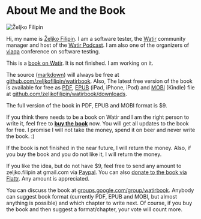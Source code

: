 # About Me and the Book

![Željko Filipin](https://github.com/zeljkofilipin/watirbook/raw/master/images/zeljko.jpg)

Hi, my name is [Željko Filipin](http://zeljkofilipin.com/). I am a software tester, the [Watir](http://watir.com/) community manager and host of the [Watir Podcast](http://watirpodcast.com/). I am also one of the organizers of [viaqa](http://viaqa.mobi/) conference on software testing.

This is a [book on Watir](http://watir.com/book/). It is not finished. I am working on it.

The source ([markdown](http://en.wikipedia.org/wiki/Markdown)) will always be free at [github.com/zeljkofilipin/watirbook](http://github.com/zeljkofilipin/watirbook). Also, The latest free version of the book is available for free as [PDF](http://en.wikipedia.org/wiki/Portable_Document_Format), [EPUB](http://en.wikipedia.org/wiki/EPUB) (iPad, iPhone, iPod) and [MOBI](http://en.wikipedia.org/wiki/Mobipocket) (Kindle) file at [github.com/zeljkofilipin/watirbook/downloads](https://github.com/zeljkofilipin/watirbook/downloads).

The full version of the book in PDF, EPUB and MOBI format is $9.

If you think there needs to be a book on Watir and I am the right person to write it, feel free to **[buy the book](https://www.paypal.com/cgi-bin/webscr?cmd=_s-xclick&hosted_button_id=WVJATC56MJS3N)** now. You will get all updates to the book for free. I promise I will not take the money, spend it on beer and never write the book. :)

If the book is not finished in the near future, I will return the money. Also, if you buy the book and you do not like it, I will return the money.

If you like the idea, but do not have $9, feel free to send any amount to zeljko.filipin at gmail.com via [Paypal](https://www.paypal.com/). You can also [donate to the book via Flattr](https://flattr.com/thing/147956/Watir-Book). Any amount is appreciated.

You can discuss the book at [groups.google.com/group/watirbook](http://groups.google.com/group/watirbook/). Anybody can suggest book format (currently PDF, EPUB and MOBI, but almost anything is possible) and which chapter to write next. Of course, if you buy the book and then suggest a format/chapter, your vote will count more.



